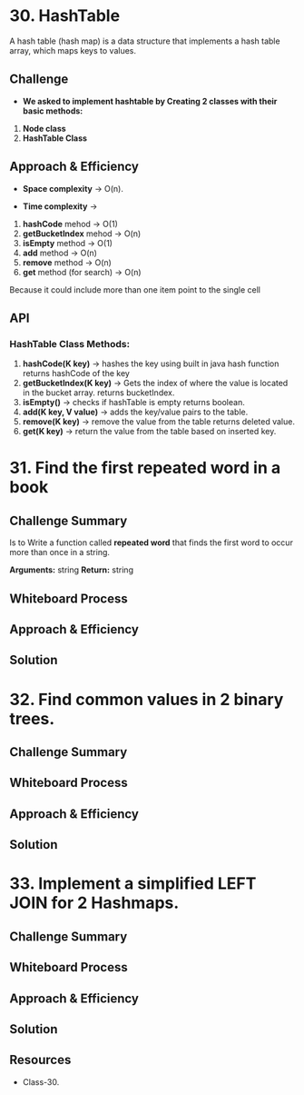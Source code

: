 # 30. HashTable
A hash table (hash map) is a data structure that implements a hash table array, which maps keys to values. 

## Challenge
- **We asked to implement hashtable by Creating 2 classes with their basic methods:**
1. **Node class**
2. **HashTable Class**


## Approach & Efficiency
- **Space complexity** -> O(n).

- **Time complexity** ->
1. **hashCode** mehod -> O(1)
2. **getBucketIndex** mehod -> O(n)
3. **isEmpty** method -> O(1)
4. **add** method -> O(n)
5. **remove** method -> O(n)
6. **get** method (for search) -> O(n)

Because it could include more than one item point to the single cell


## API
### HashTable Class Methods:
1.  **hashCode(K key)** ->  hashes the key using built in java hash function
returns hashCode of the key
2.  **getBucketIndex(K key)** -> Gets the index of where the value is located in the bucket array.
returns bucketIndex.
3. **isEmpty()** -> checks if hashTable is empty
returns boolean.
4. **add(K key, V value)** -> adds the key/value pairs to the table.
5. **remove(K key)** -> remove the value from the table
returns deleted value.
6. **get(K key)** -> return the value from the table based on inserted key.

# 31. Find the first repeated word in a book
 

## Challenge Summary
<!-- Description of the challenge -->
Is to Write a function called **repeated word** that finds the first word to occur more than once in a string.

**Arguments:** string
**Return:** string

## Whiteboard Process
<!-- Embedded whiteboard image -->

## Approach & Efficiency
<!-- What approach did you take? Why? What is the Big O space/time for this approach? -->

## Solution
<!-- Show how to run your code, and examples of it in action -->



# 32. Find common values in 2 binary trees.

## Challenge Summary
<!-- Description of the challenge -->


## Whiteboard Process
<!-- Embedded whiteboard image -->

## Approach & Efficiency
<!-- What approach did you take? Why? What is the Big O space/time for this approach? -->

## Solution
<!-- Show how to run your code, and examples of it in action -->


# 33. Implement a simplified LEFT JOIN for 2 Hashmaps.

## Challenge Summary
<!-- Description of the challenge -->


## Whiteboard Process
<!-- Embedded whiteboard image -->

## Approach & Efficiency
<!-- What approach did you take? Why? What is the Big O space/time for this approach? -->

## Solution
<!-- Show how to run your code, and examples of it in action -->



## Resources

- Class-30.
